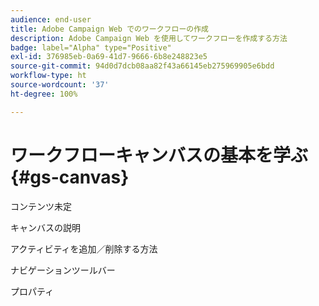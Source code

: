 ```yaml
---
audience: end-user
title: Adobe Campaign Web でのワークフローの作成
description: Adobe Campaign Web を使用してワークフローを作成する方法
badge: label="Alpha" type="Positive"
exl-id: 376985eb-0a69-41d7-9666-6b8e248823e5
source-git-commit: 94d0d7dcb08aa82f43a66145eb275969905e6bdd
workflow-type: ht
source-wordcount: '37'
ht-degree: 100%

---
```


# ワークフローキャンバスの基本を学ぶ {#gs-canvas}

コンテンツ未定

キャンバスの説明

アクティビティを追加／削除する方法

ナビゲーションツールバー

プロパティ

